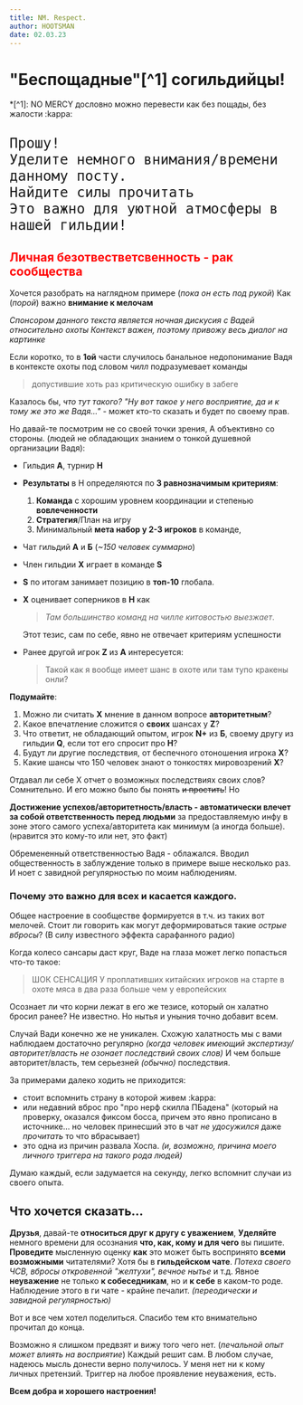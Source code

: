 ```yaml
---
title: NM. Respect.
author: HOOTSMAN
date: 02.03.23
---
```

# "Бeспощадные"[^1] согильдийцы!

*[^1]: NO MERCY дословно можно перевести как без пощады, без жалости :kappa:

<font style="font-size:29px">

```
Прошу!
Уделите немного внимания/времени данному посту.
Найдите силы прочитать
Это важно для уютной атмосферы в нашей гильдии!
```

</font>

## <font style="color:red">Личная безотвестветсвенность - рак сообщества</font>

Хочется разобрать на наглядном примере
(_пока он есть под рукой_)
Как (_порой_) важно **внимание к мелочам**

_Спонсором данного текста является ночная дискусия с Вадей относительно охоты_
_Контекст важен, поэтому привожу весь диалог на картинке_

Если коротко, то в **1ой** части случилось банальное недопонимание
Вадя в контексте охоты под словом _чилл_ подразумевает команды

> допустившие хоть раз критическую ошибку в забеге

Казалось бы, _что тут такого?_
_"Ну вот такое у него восприятие, да и к тому же это же Вадя..."_ - может кто-то сказать и будет по своему прав.

Но давай-те посмотрим не со своей точки зрения,
А объективно со стороны.
(людей не обладающих знанием о тонкой душевной организации Вадя):

- Гильдия **А**, турнир **H**
- **Результаты** в H определяются по **3 равнозначимым критериям**:
  1. **Команда** с хорошим уровнем координации и степенью **вовлеченности**
  2. **Стратегия**/План на игру
  3. Минимальный **мета набор у 2-3 игроков** в команде,
- Чат гильдий **А** и **Б** (_~150 человек суммарно_)
- Член гильдии **Х** играет в команде **S**
- **S** по итогам занимает позицию в **топ-10** глобала.
- **Х** оценивает соперников в **Н** как

  > _Там большинство команд на чилле китовостью выезжает_.

  Этот тезис, сам по себе, явно не отвечает критериям успешности

- Ранее другой игрок **Z** из **А** интересуется:
  > Такой как я вообще имеет шанс в охоте или там тупо кракены онли?

**Подумайте**:

1. Можно ли считать **Х** мнение в данном вопросе **авторитетным**?
2. Какое впечатление сложится о **своих** шансах у **Z**?
3. Что ответит, не обладающий опытом, игрок **N+** из **Б**, своему другу из гильдии **Q**, если тот его спросит про **H**?
4. Будут ли другие последствия, от беспечного отоношения игрока **X**?
5. Какие шансы что 150 человек знают о тонкостях мировозрений **Х**?

Отдавал ли себе X отчет о возможных последствиях своих слов? Сомнительно.
И его можно было бы понять ~~и простить~~! Но

**Достижение успехов/авторитетность/власть - автоматически влечет за собой ответственность перед людьми**
за предоставляемую инфу в зоне этого самого успеха/авторитета как минимум (а иногда больше).
(нравится это кому-то или нет, это факт)

Обремененный ответственностью Вадя - облажался.
Вводил общественность в заблуждение только в примере выше несколько раз.
И ноет с завидной регулярностью по моим наблюдениям.

### Почему это важно для всех и касается каждого.

Общее настроение в сообществе формируется в т.ч. из таких вот мелочей.
Стоит ли говорить как могут деформироваться такие _острые вбросы_?
(В силу известного эффекта сарафанного радио)

Когда колесо сансары даст круг,
Ваде на глаза может легко попасться что-то такое:

> ШОК СЕНСАЦИЯ
> У проплативших китайских игроков на старте в охоте мяса в два раза больше чем у европейских

Осознает ли что корни лежат в его же тезисе, который он халатно бросил ранее? Не известно.
Но нытья и уныния точно добавит всем.

Случай Вади конечно же не уникален.
Схожую халатность мы с вами наблюдаем достаточно регулярно
_(когда человек имеющий экспертизу/авторитет/власть не озонает последствий своих слов)_
И чем больше авторитет/власть, тем серьезней _(обычно)_ последствия.

За примерами далеко ходить не приходится:

- стоит вспомнить страну в которой живем :kappa:
- или недавний вброс про "про нерф скилла ПБадена"
  (который на проверку, оказался фиксом босса, причем это явно прописано в источнике...
  но человек принесший это в чат _не удосужился_ даже _прочитать_ то что вбрасывает)
- это одна из причин развала Хоспа.
  _(и, возможно, причина моего личного триггера на такого рода людей)_

Думаю каждый, если задумается на секунду, легко вспомнит случаи из своего опыта.

## Что хочется сказать...
**Друзья**, давай-те **относиться друг к другу с уважением**,
**Уделяйте** немного времени для осознания **что, как, кому и для чего** вы пишите.
**Проведите** мысленную оценку **как** это может быть воспринято **всеми возможными** читателями?
Хотя бы в **гильдейском чате**.
_Потеха своего ЧСВ, вбросы откровенной "желтухи", вечное нытье_ и т.д.
Явное **неуважение** не только **к собеседникам**, но и **к себе** в каком-то роде.
Наблюдение этого в ги чате - крайне печалит.
_(переодически и завидной регулярностью)_

Вот и все чем хотел поделиться.
Спасибо тем кто внимательно прочитал до конца.

Возможно я слишком предвзят и вижу того чего нет.
(_печальной опыт может влиять на восприятие_)
Каждый решит сам.
В любом случае, надеюсь мысль донести верно получилось.
У меня нет ни к кому личных претензий.
Триггер на любое проявление неуважения, есть.

**Всем добра и хорошего настроения!**
